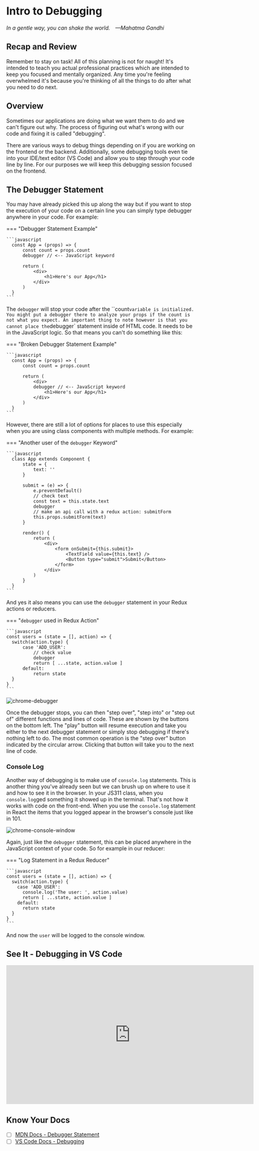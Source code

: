 # Intro to Debugging

*In a gentle way, you can shake the world. —Mahatma Gandhi*

## Recap and Review

Remember to stay on task! All of this planning is not for naught! It's intended to teach you actual professional practices which are intended to keep you focused and mentally organized. Any time you're feeling overwhelmed it's because you're thinking of all the things to do after what you need to do next.

## Overview

Sometimes our applications are doing what we want them to do and we can't figure out why. The process of figuring out what's wrong with our code and fixing it is called "debugging".

There are various ways to debug things depending on if you are working on the frontend or the backend. Additionally, some debugging tools even tie into your IDE/text editor (VS Code) and allow you to step through your code line by line. For our purposes we will keep this debugging session focused on the frontend.

## The Debugger Statement

You may have already picked this up along the way but if you want to stop the execution of your code on a certain line you can simply type debugger anywhere in your code. For example:

=== "Debugger Statement Example"

    ```javascript
      const App = (props) => {
          const count = props.count
          debugger // <-- JavaScript keyword

          return (
              <div>
                  <h1>Here's our App</h1>
              </div>
          )
      }
    ```

The `debugger` will stop your code after the ``count` variable is initialized. You might put a debugger there to analyze your props if the count is not what you expect. An important thing to note however is that you cannot place the `debugger` statement inside of HTML code. It needs to be in the JavaScript logic. So that means you can't do something like this:

=== "Broken Debugger Statement Example"

    ```javascript
      const App = (props) => {
          const count = props.count

          return (
              <div>
              debugger // <-- JavaScript keyword
                  <h1>Here's our App</h1>
              </div>
          )
      }
    ```

However, there are still a lot of options for places to use this especially when you are using class components with multiple methods. For example:

=== "Another user of the `debugger` Keyword"

    ```javascript
      class App extends Component {
          state = {
              text: ''
          }

          submit = (e) => {
              e.preventDefault()
              // check text
              const text = this.state.text
              debugger
              // make an api call with a redux action: submitForm
              this.props.submitForm(text)
          }

          render() {
              return (
                  <div>
                      <form onSubmit={this.submit}>
                          <TextField value={this.text} />
                          <Button type="submit">Submit</Button>
                      </form>
                  </div>
              )
          }
      }
    ```

And yes it also means you can use the `debugger` statement in your Redux actions or reducers.

=== "`debugger` used in Redux Action"

    ```javascript
    const users = (state = [], action) => {
      switch(action.type) {
          case 'ADD_USER':
              // check value
              debugger
              return [ ...state, action.value ]
          default:
              return state
      }
    }
    ```

![chrome-debugger](./../images/chrome-debugger.png)

Once the debugger stops, you can then "step over", "step into" or "step out of" different functions and lines of code. These are shown by the buttons on the bottom left. The "play" button will resume execution and take you either to the next debugger statement or simply stop debugging if there's nothing left to do. The most common operation is the "step over" button indicated by the circular arrow. Clicking that button will take you to the next line of code.

### Console Log

Another way of debugging is to make use of `console.log` statements. This is another thing you've already seen but we can brush up on where to use it and how to see it in the browser. In your JS311 class, when you `console.log`ged something it showed up in the terminal. That's not how it works with code on the front-end. When you use the `console.log` statement in React the items that you logged appear in the browser's console just like in 101.

![chrome-console-window](./../images/chrome-console-window.png)

Again, just like the `debugger` statement, this can be placed anywhere in the JavaScript context of your code. So for example in our reducer:

=== "Log Statement in a Redux Reducer"

    ```javascript
    const users = (state = [], action) => {
      switch(action.type) {
        case 'ADD_USER':
          console.log('The user: ', action.value)
          return [ ...state, action.value ]
        default:
          return state
      }
    }
    ```

And now the `user` will be logged to the console window.

## See It - Debugging in VS Code

<!-- ! Video Contents: Vimeo, Ihatetomatoes - How to Debug React Apps in VS Code -->
<iframe width="655" height="368" src="https://www.youtube.com/embed/PJeNReqyH88" title="YouTube video player" frameborder="0" allow="accelerometer; autoplay; clipboard-write; encrypted-media; gyroscope; picture-in-picture" allowfullscreen></iframe>

## Know Your Docs

- [ ] [MDN Docs - Debugger Statement](https://developer.mozilla.org/en-US/docs/Web/JavaScript/Reference/Statements/debugger)
- [ ] [VS Code Docs - Debugging](https://code.visualstudio.com/docs/editor/debugging)